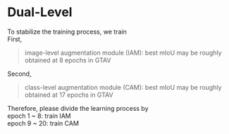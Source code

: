 # Dual-Level

To stabilize the training process, we train  
First, 
> image-level augmentation module (IAM): best mIoU may be roughly obtained at 8 epochs in GTAV  

Second, 
> class-level augmentation module (CAM): best mIoU may be roughly obtained at 17 epochs in GTAV

Therefore, please divide the learning process by  
epoch 1 ~ 8: train IAM <br>
epoch 9 ~ 20: train CAM <br>
